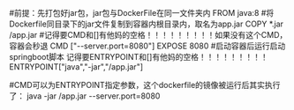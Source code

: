 
#前提：先打包好jar包，jar包与DockerFile在同一文件夹内
FROM java:8
#将Dockerfile同目录下的jar文件复制到容器内根目录内，取名为app.jar
COPY *.jar /app.jar
#记得要CMD和[]有他妈的空格！！！！！！！！！如果没有这个CMD，容器会秒退
CMD ["--server.port=8080"]
EXPOSE 8080
#启动容器后运行启动springboot脚本 记得要ENTRYPOINT和[]有他妈的空格！！！！！！！！！
ENTRYPOINT["java","-jar","/app.jar"]

#CMD可以为ENTRYPOINT指定参数，这个dockerfile的镜像被运行后其实执行了：
    java -jar /app.jar --server.port=8080 